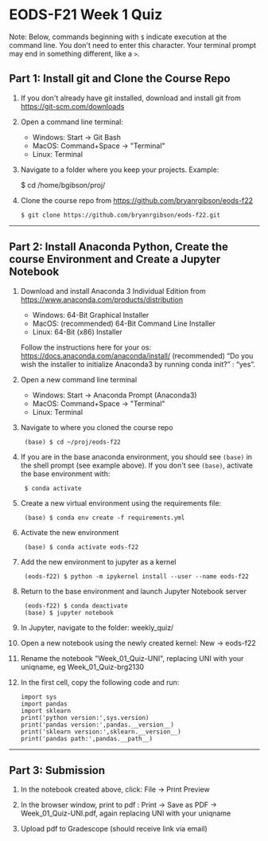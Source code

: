 # EODS-F21 Week 1 Quiz

Note: Below, commands beginning with `$` indicate execution at the command line. You don't need to enter this character. Your terminal prompt may end in something different, like a `>`.

## Part 1: Install git and Clone the Course Repo

1. If you don't already have git installed, download and install git from https://git-scm.com/downloads

2. Open a command line terminal:
    - Windows: Start -> Git Bash
    - MacOS: Command+Space -> "Terminal"
    - Linux: Terminal

3.   Navigate to a folder where you keep your projects. Example:

        $ cd /home/bgibson/proj/

4.  Clone the course repo from https://github.com/bryanrgibson/eods-f22

        $ git clone https://github.com/bryanrgibson/eods-f22.git

---


## Part 2: Install Anaconda Python, Create the course Environment and Create a Jupyter Notebook

1. Download and install Anaconda 3 Individual Edition from https://www.anaconda.com/products/distribution

    - Windows: 64-Bit Graphical Installer
    - MacOS: (recommended) 64-Bit Command Line Installer
    - Linux: 64-Bit (x86) Installer

    Follow the instructions here for your os: https://docs.anaconda.com/anaconda/install/
    (recommended) “Do you wish the installer to initialize Anaconda3 by running conda init?” : “yes”. 

2. Open a new command line terminal
    - Windows: Start -> Anaconda Prompt (Anaconda3)
    - MacOS: Command+Space -> "Terminal"
    - Linux: Terminal

3. Navigate to where you cloned the course repo
    
        (base) $ cd ~/proj/eods-f22

4. If you are in the base anaconda environment, you should see `(base)` in the shell prompt (see example above).
If you don't see `(base)`, activate the base environment with:
    
        $ conda activate
    
5. Create a new virtual environment using the requirements file:

        (base) $ conda env create -f requirements.yml

6. Activate the new environment

        (base) $ conda activate eods-f22

7. Add the new environment to jupyter as a kernel

        (eods-f22) $ python -m ipykernel install --user --name eods-f22
        
8. Return to the base environment and launch Jupyter Notebook server

        (eods-f22) $ conda deactivate
        (base) $ jupyter notebook

9. In Jupyter, navigate to the folder: weekly_quiz/

10. Open a new notebook using the newly created kernel: New -> eods-f22

11. Rename the notebook "Week_01_Quiz-UNI", replacing UNI with your uniqname, eg Week_01_Quiz-brg2130

12. In the first cell, copy the following code and run:

        import sys
        import pandas
        import sklearn
        print('python version:',sys.version)
        print('pandas version:',pandas.__version__)
        print('sklearn version:',sklearn.__version__)
        print('pandas path:',pandas.__path__)

---

## Part 3: Submission

1. In the notebook created above, click: File -> Print Preview

2. In the browser window, print to pdf : Print -> Save as PDF -> Week_01_Quiz-UNI.pdf, again replacing UNI with your uniqname

3. Upload pdf to Gradescope (should receive link via email)
